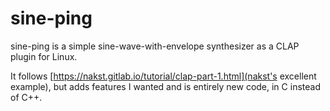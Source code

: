 sine-ping
=====

sine-ping is a simple sine-wave-with-envelope synthesizer as a CLAP plugin for Linux.

It follows [https://nakst.gitlab.io/tutorial/clap-part-1.html](nakst's excellent example),
but adds features I wanted and is entirely new code, in C instead of C++.

